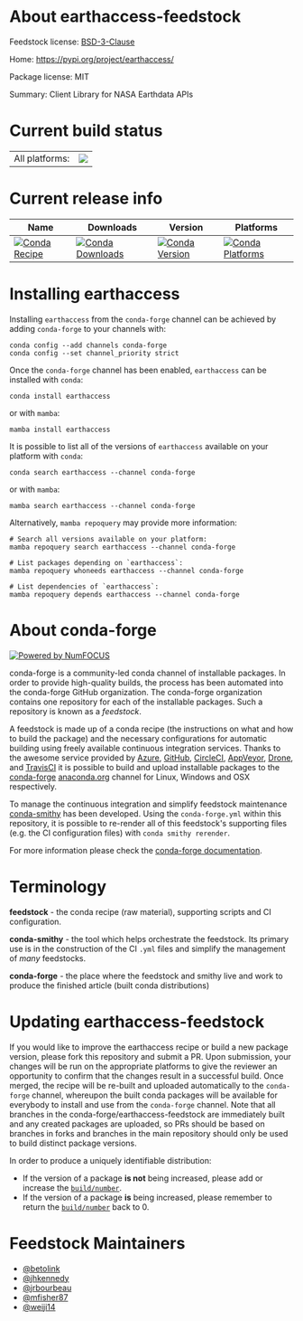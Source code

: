 About earthaccess-feedstock
===========================

Feedstock license: [BSD-3-Clause](https://github.com/conda-forge/earthdata-feedstock/blob/main/LICENSE.txt)

Home: https://pypi.org/project/earthaccess/

Package license: MIT

Summary: Client Library for NASA Earthdata APIs

Current build status
====================


<table><tr><td>All platforms:</td>
    <td>
      <a href="https://dev.azure.com/conda-forge/feedstock-builds/_build/latest?definitionId=14302&branchName=main">
        <img src="https://dev.azure.com/conda-forge/feedstock-builds/_apis/build/status/earthdata-feedstock?branchName=main">
      </a>
    </td>
  </tr>
</table>

Current release info
====================

| Name | Downloads | Version | Platforms |
| --- | --- | --- | --- |
| [![Conda Recipe](https://img.shields.io/badge/recipe-earthaccess-green.svg)](https://anaconda.org/conda-forge/earthaccess) | [![Conda Downloads](https://img.shields.io/conda/dn/conda-forge/earthaccess.svg)](https://anaconda.org/conda-forge/earthaccess) | [![Conda Version](https://img.shields.io/conda/vn/conda-forge/earthaccess.svg)](https://anaconda.org/conda-forge/earthaccess) | [![Conda Platforms](https://img.shields.io/conda/pn/conda-forge/earthaccess.svg)](https://anaconda.org/conda-forge/earthaccess) |

Installing earthaccess
======================

Installing `earthaccess` from the `conda-forge` channel can be achieved by adding `conda-forge` to your channels with:

```
conda config --add channels conda-forge
conda config --set channel_priority strict
```

Once the `conda-forge` channel has been enabled, `earthaccess` can be installed with `conda`:

```
conda install earthaccess
```

or with `mamba`:

```
mamba install earthaccess
```

It is possible to list all of the versions of `earthaccess` available on your platform with `conda`:

```
conda search earthaccess --channel conda-forge
```

or with `mamba`:

```
mamba search earthaccess --channel conda-forge
```

Alternatively, `mamba repoquery` may provide more information:

```
# Search all versions available on your platform:
mamba repoquery search earthaccess --channel conda-forge

# List packages depending on `earthaccess`:
mamba repoquery whoneeds earthaccess --channel conda-forge

# List dependencies of `earthaccess`:
mamba repoquery depends earthaccess --channel conda-forge
```


About conda-forge
=================

[![Powered by
NumFOCUS](https://img.shields.io/badge/powered%20by-NumFOCUS-orange.svg?style=flat&colorA=E1523D&colorB=007D8A)](https://numfocus.org)

conda-forge is a community-led conda channel of installable packages.
In order to provide high-quality builds, the process has been automated into the
conda-forge GitHub organization. The conda-forge organization contains one repository
for each of the installable packages. Such a repository is known as a *feedstock*.

A feedstock is made up of a conda recipe (the instructions on what and how to build
the package) and the necessary configurations for automatic building using freely
available continuous integration services. Thanks to the awesome service provided by
[Azure](https://azure.microsoft.com/en-us/services/devops/), [GitHub](https://github.com/),
[CircleCI](https://circleci.com/), [AppVeyor](https://www.appveyor.com/),
[Drone](https://cloud.drone.io/welcome), and [TravisCI](https://travis-ci.com/)
it is possible to build and upload installable packages to the
[conda-forge](https://anaconda.org/conda-forge) [anaconda.org](https://anaconda.org/)
channel for Linux, Windows and OSX respectively.

To manage the continuous integration and simplify feedstock maintenance
[conda-smithy](https://github.com/conda-forge/conda-smithy) has been developed.
Using the ``conda-forge.yml`` within this repository, it is possible to re-render all of
this feedstock's supporting files (e.g. the CI configuration files) with ``conda smithy rerender``.

For more information please check the [conda-forge documentation](https://conda-forge.org/docs/).

Terminology
===========

**feedstock** - the conda recipe (raw material), supporting scripts and CI configuration.

**conda-smithy** - the tool which helps orchestrate the feedstock.
                   Its primary use is in the construction of the CI ``.yml`` files
                   and simplify the management of *many* feedstocks.

**conda-forge** - the place where the feedstock and smithy live and work to
                  produce the finished article (built conda distributions)


Updating earthaccess-feedstock
==============================

If you would like to improve the earthaccess recipe or build a new
package version, please fork this repository and submit a PR. Upon submission,
your changes will be run on the appropriate platforms to give the reviewer an
opportunity to confirm that the changes result in a successful build. Once
merged, the recipe will be re-built and uploaded automatically to the
`conda-forge` channel, whereupon the built conda packages will be available for
everybody to install and use from the `conda-forge` channel.
Note that all branches in the conda-forge/earthaccess-feedstock are
immediately built and any created packages are uploaded, so PRs should be based
on branches in forks and branches in the main repository should only be used to
build distinct package versions.

In order to produce a uniquely identifiable distribution:
 * If the version of a package **is not** being increased, please add or increase
   the [``build/number``](https://docs.conda.io/projects/conda-build/en/latest/resources/define-metadata.html#build-number-and-string).
 * If the version of a package **is** being increased, please remember to return
   the [``build/number``](https://docs.conda.io/projects/conda-build/en/latest/resources/define-metadata.html#build-number-and-string)
   back to 0.

Feedstock Maintainers
=====================

* [@betolink](https://github.com/betolink/)
* [@jhkennedy](https://github.com/jhkennedy/)
* [@jrbourbeau](https://github.com/jrbourbeau/)
* [@mfisher87](https://github.com/mfisher87/)
* [@weiji14](https://github.com/weiji14/)

